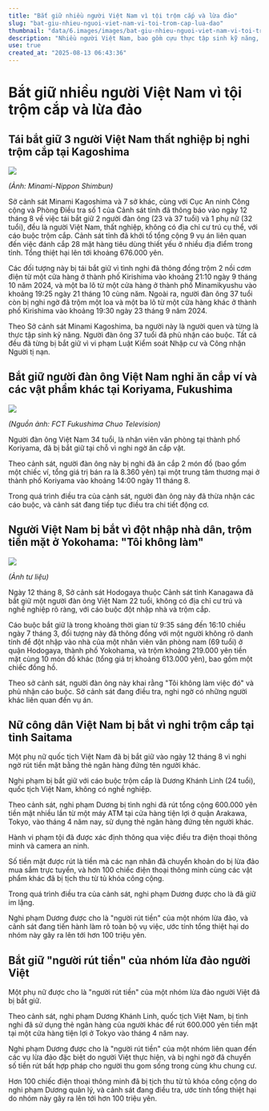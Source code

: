 ```yaml
---
title: "Bắt giữ nhiều người Việt Nam vì tội trộm cắp và lừa đảo"
slug: "bat-giu-nhieu-nguoi-viet-nam-vi-toi-trom-cap-lua-dao"
thumbnail: "data/6.images/images/bat-giu-nhieu-nguoi-viet-nam-vi-toi-trom-cap-lua-dao.webp"
description: "Nhiều người Việt Nam, bao gồm cựu thực tập sinh kỹ năng, đã bị bắt giữ tại nhiều tỉnh thành Nhật Bản vì các cáo buộc liên quan đến trộm cắp vặt, đột nhập nhà, và rút tiền từ các nhóm lừa đảo trực tuyến."
use: true
created_at: "2025-08-13 06:43:36"
---
```


# Bắt giữ nhiều người Việt Nam vì tội trộm cắp và lừa đảo

## Tái bắt giữ 3 người Việt Nam thất nghiệp bị nghi trộm cắp tại Kagoshima

![](/images/20250812-00000002-minamic-000-2-view.webp)

*(Ảnh: Minami-Nippon Shimbun)*

Sở cảnh sát Minami Kagoshima và 7 sở khác, cùng với Cục An ninh Công cộng và Phòng Điều tra số 1 của Cảnh sát tỉnh đã thông báo vào ngày 12 tháng 8 về việc tái bắt giữ 2 người đàn ông (23 và 37 tuổi) và 1 phụ nữ (32 tuổi), đều là người Việt Nam, thất nghiệp, không có địa chỉ cư trú cụ thể, với cáo buộc trộm cắp. Cảnh sát tỉnh đã khởi tố tổng cộng 9 vụ án liên quan đến việc đánh cắp 28 mặt hàng tiêu dùng thiết yếu ở nhiều địa điểm trong tỉnh. Tổng thiệt hại lên tới khoảng 676.000 yên.

Các đối tượng này bị tái bắt giữ vì tình nghi đã thông đồng trộm 2 nồi cơm điện từ một cửa hàng ở thành phố Kirishima vào khoảng 21:10 ngày 9 tháng 10 năm 2024, và một ba lô từ một cửa hàng ở thành phố Minamikyushu vào khoảng 19:25 ngày 21 tháng 10 cùng năm. Ngoài ra, người đàn ông 37 tuổi còn bị nghi ngờ đã trộm một loa và một ba lô từ một cửa hàng khác ở thành phố Kirishima vào khoảng 19:30 ngày 23 tháng 9 năm 2024.

Theo Sở cảnh sát Minami Kagoshima, ba người này là người quen và từng là thực tập sinh kỹ năng. Người đàn ông 37 tuổi đã phủ nhận cáo buộc. Tất cả đều đã từng bị bắt giữ vì vi phạm Luật Kiểm soát Nhập cư và Công nhận Người tị nạn.

## Bắt giữ người đàn ông Việt Nam nghi ăn cắp ví và các vật phẩm khác tại Koriyama, Fukushima

![](/images/20250812-03866299-fct-000-1-view.webp)

*(Nguồn ảnh: FCT Fukushima Chuo Television)*

Người đàn ông Việt Nam 34 tuổi, là nhân viên văn phòng tại thành phố Koriyama, đã bị bắt giữ tại chỗ vì nghi ngờ ăn cắp vặt.

Theo cảnh sát, người đàn ông này bị nghi đã ăn cắp 2 món đồ (bao gồm một chiếc ví, tổng giá trị bán ra là 8.360 yên) tại một trung tâm thương mại ở thành phố Koriyama vào khoảng 14:00 ngày 11 tháng 8.

Trong quá trình điều tra của cảnh sát, người đàn ông này đã thừa nhận các cáo buộc, và cảnh sát đang tiếp tục điều tra chi tiết động cơ.

## Người Việt Nam bị bắt vì đột nhập nhà dân, trộm tiền mặt ở Yokohama: "Tôi không làm"

![](/images/20250812-01198367-kana-000-1-view.webp)

*(Ảnh tư liệu)*

Ngày 12 tháng 8, Sở cảnh sát Hodogaya thuộc Cảnh sát tỉnh Kanagawa đã bắt giữ một người đàn ông Việt Nam 22 tuổi, không có địa chỉ cư trú và nghề nghiệp rõ ràng, với cáo buộc đột nhập nhà và trộm cắp.

Cáo buộc bắt giữ là trong khoảng thời gian từ 9:35 sáng đến 16:10 chiều ngày 7 tháng 3, đối tượng này đã thông đồng với một người không rõ danh tính để đột nhập vào nhà của một nhân viên văn phòng nam (69 tuổi) ở quận Hodogaya, thành phố Yokohama, và trộm khoảng 219.000 yên tiền mặt cùng 10 món đồ khác (tổng giá trị khoảng 613.000 yên), bao gồm một chiếc đồng hồ.

Theo sở cảnh sát, người đàn ông này khai rằng "Tôi không làm việc đó" và phủ nhận cáo buộc. Sở cảnh sát đang điều tra, nghi ngờ có những người khác liên quan đến vụ án.

## Nữ công dân Việt Nam bị bắt vì nghi trộm cắp tại tỉnh Saitama

Một phụ nữ quốc tịch Việt Nam đã bị bắt giữ vào ngày 12 tháng 8 vì nghi ngờ rút tiền mặt bằng thẻ ngân hàng đứng tên người khác.

Nghi phạm bị bắt giữ với cáo buộc trộm cắp là Dương Khánh Linh (24 tuổi), quốc tịch Việt Nam, không có nghề nghiệp.

Theo cảnh sát, nghi phạm Dương bị tình nghi đã rút tổng cộng 600.000 yên tiền mặt nhiều lần từ một máy ATM tại cửa hàng tiện lợi ở quận Arakawa, Tokyo, vào tháng 4 năm nay, sử dụng thẻ ngân hàng đứng tên người khác.

Hành vi phạm tội đã được xác định thông qua việc điều tra điện thoại thông minh và camera an ninh.

Số tiền mặt được rút là tiền mà các nạn nhân đã chuyển khoản do bị lừa đảo mua sắm trực tuyến, và hơn 100 chiếc điện thoại thông minh cùng các vật phẩm khác đã bị tịch thu từ tủ khóa công cộng.

Trong quá trình điều tra của cảnh sát, nghi phạm Dương được cho là đã giữ im lặng.

Nghi phạm Dương được cho là "người rút tiền" của một nhóm lừa đảo, và cảnh sát đang tiến hành làm rõ toàn bộ vụ việc, ước tính tổng thiệt hại do nhóm này gây ra lên tới hơn 100 triệu yên.

## Bắt giữ "người rút tiền" của nhóm lừa đảo người Việt

Một phụ nữ được cho là "người rút tiền" của một nhóm lừa đảo người Việt đã bị bắt giữ.

Theo cảnh sát, nghi phạm Dương Khánh Linh, quốc tịch Việt Nam, bị tình nghi đã sử dụng thẻ ngân hàng của người khác để rút 600.000 yên tiền mặt tại một cửa hàng tiện lợi ở Tokyo vào tháng 4 năm nay.

Nghi phạm Dương được cho là "người rút tiền" của một nhóm liên quan đến các vụ lừa đảo đặc biệt do người Việt thực hiện, và bị nghi ngờ đã chuyển số tiền rút bất hợp pháp cho người thu gom sống trong cùng khu chung cư.

Hơn 100 chiếc điện thoại thông minh đã bị tịch thu từ tủ khóa công cộng do nghi phạm Dương quản lý, và cảnh sát đang điều tra, ước tính tổng thiệt hại do nhóm này gây ra lên tới hơn 100 triệu yên.